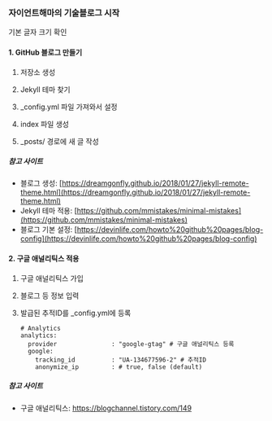 ### 자이언트해마의 기술블로그 시작

기본 글자 크기 확인

#### 1. GitHub 블로그 만들기

1. 저장소 생성

2. Jekyll 테마 찾기

3. _config.yml 파일 가져와서 설정

4. index 파일 생성

5. _posts/ 경로에 새 글 작성

   

#####   참고 사이트

- 블로그 생성: [https://dreamgonfly.github.io/2018/01/27/jekyll-remote-theme.html](https://dreamgonfly.github.io/2018/01/27/jekyll-remote-theme.html)
- Jekyll 테마 적용: [https://github.com/mmistakes/minimal-mistakes](https://github.com/mmistakes/minimal-mistakes)
- 블로그 기본 설정: [https://devinlife.com/howto%20github%20pages/blog-config](https://devinlife.com/howto%20github%20pages/blog-config)



#### 2. 구글 애널리틱스 적용

1. 구글 애널리틱스 가입

2. 블로그 등 정보 입력

3. 발급된 추적ID를 _config.yml에 등록

   ```
   # Analytics
   analytics:
     provider               : "google-gtag" # 구글 애널리틱스 등록
     google:
       tracking_id          : "UA-134677596-2" # 추적ID
       anonymize_ip         : # true, false (default)
   ```



#####   참고 사이트

- 구글 애널리틱스: https://blogchannel.tistory.com/149
